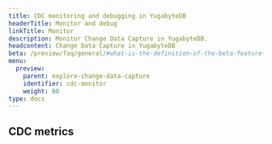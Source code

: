 ```yaml
---
title: CDC monitoring and debugging in YugabyteDB
headerTitle: Monitor and debug
linkTitle: Monitor
description: Monitor Change Data Capture in YugabyteDB.
headcontent: Change Data Capture in YugabyteDB
beta: /preview/faq/general/#what-is-the-definition-of-the-beta-feature-tag
menu:
  preview:
    parent: explore-change-data-capture
    identifier: cdc-monitor
    weight: 60
type: docs
---
```


## CDC metrics
